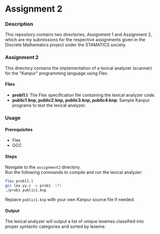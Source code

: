 # Assignment 2

### Description
This repository contains two directories, Assignment 1 and Assignment 2, which are my submissions for the respective assignments given in the Discrete Mathematics project under the STAMATICS society.

### Assignment 2
This directory contains the implementation of a lexical analyzer (scanner) for the "Kanpur" programming language using Flex.

#### Files
- **probl1.l**: The Flex specification file containing the lexical analyzer code.
- **public1.knp, public2.knp, public3.knp, public4.knp**: Sample Kanpur programs to test the lexical analyzer.

### Usage

#### Prerequisites
- Flex
- GCC

#### Steps
Navigate to the `assignment2` directory.  
Run the following commands to compile and run the lexical analyzer:
```sh
flex probl1.l
gcc lex.yy.c -o prob1 -lfl
./prob1 public1.knp
```
Replace `public1.knp` with your own Kanpur source file if needed.

#### Output
The lexical analyzer will output a list of unique lexemes classified into proper syntactic categories and sorted by lexeme.
